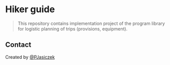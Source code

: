 # Hiker guide
> This repository contains implementation project of the program library for logistic planning of trips (provisions, equipment).

## Contact
Created by [@PJasiczek](https://www.piotrjasiczek.pl/)
